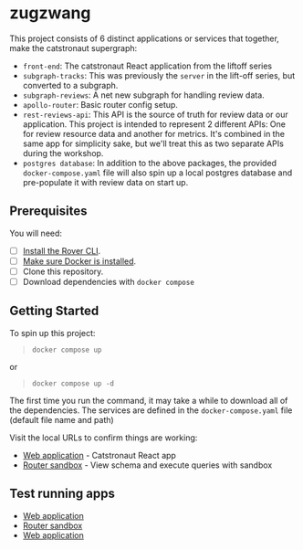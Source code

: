# zugzwang

This project consists of 6 distinct applications or services that together, make the catstronaut supergraph:

- `front-end`: The catstronaut React application from the liftoff series
- `subgraph-tracks`: This was previously the `server` in the lift-off series, but converted to a subgraph.
- `subgraph-reviews`: A net new subgraph for handling review data.
- `apollo-router`: Basic router config setup.
- `rest-reviews-api`: This API is the source of truth for review data or our application. This project is intended to represent 2 different APIs: One for review resource data and another for metrics. It's combined in the same app for simplicity sake, but we'll treat this as two separate APIs during the workshop.
- `postgres database`: In addition to the above packages, the provided `docker-compose.yaml` file will also spin up a local postgres database and pre-populate it with review data on start up.

## Prerequisites

You will need:

- [ ] [Install the Rover CLI](https://www.apollographql.com/docs/rover/getting-started#installation-methods).
- [ ] [Make sure Docker is installed](https://docs.docker.com/engine/install/).
- [ ] Clone this repository.
- [ ] Download dependencies with `docker compose`

## Getting Started

To spin up this project:

> `docker compose up`

or

> `docker compose up -d`

The first time you run the command, it may take a while to download all of the dependencies. The services are defined in the `docker-compose.yaml` file (default file name and path)

Visit the local URLs to confirm things are working:

- [Web application](http://localhost:3000) - Catstronaut React app
- [Router sandbox](http://localhost:4000) - View schema and execute queries with sandbox

## Test running apps

- [Web application](http://localhost:3000)
- [Router sandbox](http://localhost:4000)
- [Web application](http://localhost:3000)
